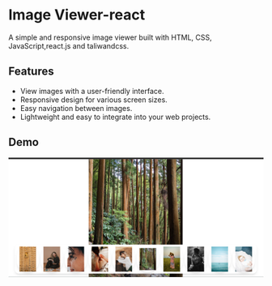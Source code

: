 # Image Viewer-react

A simple and responsive image viewer built with HTML, CSS, JavaScript,react.js and taliwandcss.

## Features

- View images with a user-friendly interface.
- Responsive design for various screen sizes.
- Easy navigation between images.
- Lightweight and easy to integrate into your web projects.

## Demo

![Image viewer](./screenshot.png)